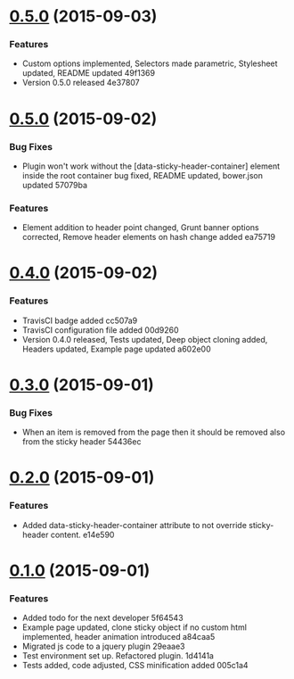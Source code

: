 <a name="0.5.0"></a>
# [0.5.0](//compare/0.5.0...v0.5.0) (2015-09-03)


### Features

* Custom options implemented, Selectors made parametric, Stylesheet updated, README updated 49f1369
* Version 0.5.0 released 4e37807



<a name="0.5.0"></a>
# [0.5.0](//compare/0.4.0...0.5.0) (2015-09-02)


### Bug Fixes

* Plugin won't work without the [data-sticky-header-container] element inside the root container bug fixed, README updated, bower.json updated 57079ba

### Features

* Element addition to header point changed, Grunt banner options corrected, Remove header elements on hash change added ea75719



<a name="0.4.0"></a>
# [0.4.0](//compare/0.3.0...0.4.0) (2015-09-02)


### Features

* TravisCI badge added cc507a9
* TravisCI configuration file added 00d9260
* Version 0.4.0 released, Tests updated, Deep object cloning added, Headers updated, Example page updated a602e00



<a name="0.3.0"></a>
# [0.3.0](//compare/0.2.0...0.3.0) (2015-09-01)


### Bug Fixes

* When an item is removed from the page then it should be removed also from the sticky header 54436ec



<a name="0.2.0"></a>
# [0.2.0](//compare/0.1.0...0.2.0) (2015-09-01)


### Features

* Added data-sticky-header-container attribute to not override sticky-header content. e14e590



<a name="0.1.0"></a>
# [0.1.0](//compare/a84caa5...0.1.0) (2015-09-01)


### Features

* Added todo for the next developer 5f64543
* Example page updated, clone sticky object if no custom html implemented, header animation introduced a84caa5
* Migrated js code to a jquery plugin 29eaae3
* Test environment set up. Refactored plugin. 1d4141a
* Tests added, code adjusted, CSS minification added 005c1a4



